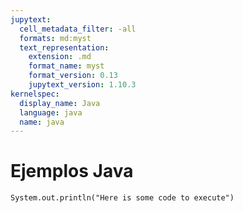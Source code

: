 ```yaml
---
jupytext:
  cell_metadata_filter: -all
  formats: md:myst
  text_representation:
    extension: .md
    format_name: myst
    format_version: 0.13
    jupytext_version: 1.10.3
kernelspec:
  display_name: Java
  language: java
  name: java
---
```



Ejemplos Java
============================

```{code-cell}
System.out.println("Here is some code to execute")
```
